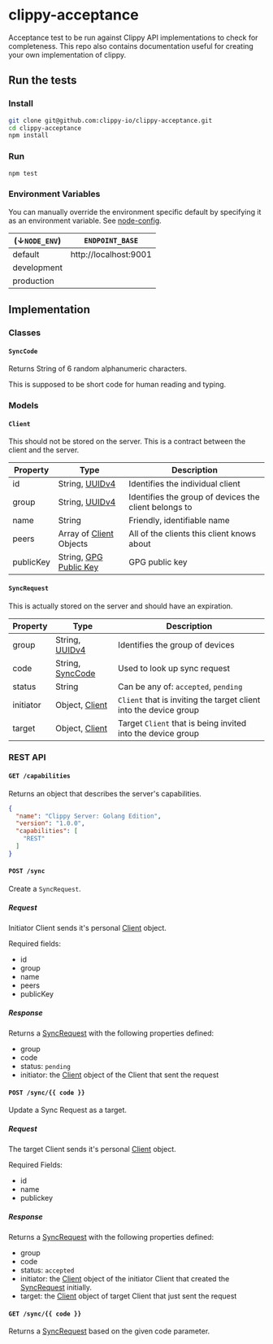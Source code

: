clippy-acceptance
=================

Acceptance test to be run against Clippy API implementations to check for
completeness. This repo also contains documentation useful for creating your own
implementation of clippy.

## Run the tests

### Install

```bash
git clone git@github.com:clippy-io/clippy-acceptance.git
cd clippy-acceptance
npm install
```

### Run

```bash
npm test
```

### Environment Variables

You can manually override the environment specific default by specifying it as
an environment variable. See [node-config][].

| (↓`NODE_ENV`) | `ENDPOINT_BASE`       |
|---------------|-----------------------|
| default       | http://localhost:9001 |
| development   |                       |
| production    |                       |

## Implementation

### Classes

#### `SyncCode`<a name="SyncCode"></a>

Returns String of 6 random alphanumeric characters. 

This is supposed to be short code for human reading and typing.

### Models

#### `Client`<a name="Client"></a>

This should not be stored on the server. This is a contract between the client
and the server.

| Property  | Type                              | Description                                           |
|-----------|-----------------------------------|-------------------------------------------------------|
| id        | String, [UUIDv4][]                | Identifies the individual client                      |
| group     | String, [UUIDv4][]                | Identifies the group of devices the client belongs to |
| name      | String                            | Friendly, identifiable name                           |
| peers     | Array of [Client][] Objects       | All of the clients this client knows about            |
| publicKey | String, [GPG Public Key][rfc4880] | GPG public key                                        |

#### `SyncRequest`<a name="SyncRequest"></a>

This is actually stored on the server and should have an expiration.

| Property  | Type                 | Description                                                     |
|-----------|----------------------|-----------------------------------------------------------------|
| group     | String, [UUIDv4][]   | Identifies the group of devices                                 |
| code      | String, [SyncCode][] | Used to look up sync request                                    |
| status    | String               | Can be any of: `accepted`, `pending`                            |
| initiator | Object, [Client][]   | `Client` that is inviting the target client into the device group |
| target    | Object, [Client][]   | Target `Client` that is being invited into the device group       |

### REST API

#### `GET /capabilities`

Returns an object that describes the server's capabilities.

```json
{
  "name": "Clippy Server: Golang Edition",
  "version": "1.0.0",
  "capabilities": [
    "REST"
  ]
}
```

#### `POST /sync`

Create a `SyncRequest`. 

##### Request

Initiator Client sends it's personal [Client][] object.

Required fields:

- id
- group 
- name 
- peers
- publicKey

##### Response

Returns a [SyncRequest][] with the following properties defined:

- group
- code
- status: `pending`
- initiator: the [Client][] object of the Client that sent the request

#### `POST /sync/{{ code }}`

Update a Sync Request as a target.

##### Request

The target Client sends it's personal [Client][] object.

Required Fields:

- id
- name
- publickey

##### Response

Returns a [SyncRequest][] with the following properties defined:

- group
- code
- status: `accepted`
- initiator: the [Client][] object of the initiator Client that created the [SyncRequest][] initially.
- target: the [Client][] object of target Client that just sent the request

#### `GET /sync/{{ code }}`

Returns a [SyncRequest][] based on the given code parameter. 

[Client]: #Client
[SyncCode]: #SyncCode
[SyncRequest]: #SyncRequest
[UUIDV4]: http://www.ietf.org/rfc/rfc4122.txt
[node-config]: https://github.com/lorenwest/node-config
[rfc4880]: http://tools.ietf.org/html/rfc4880
[SemVer]: http://semver.org/
